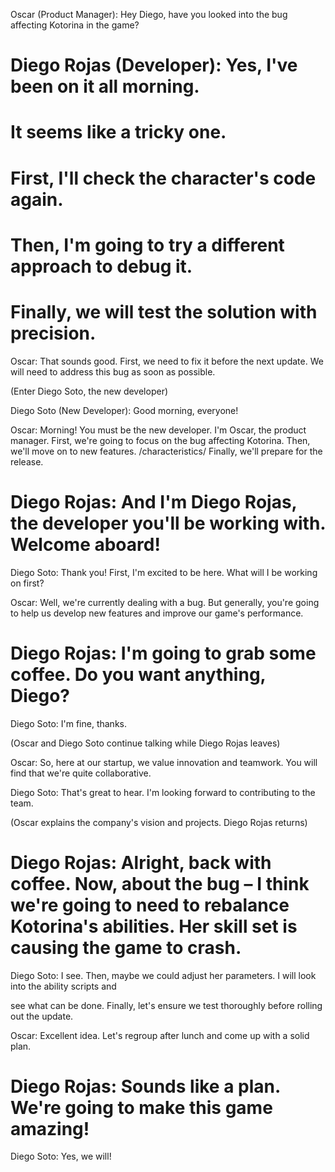 Oscar (Product Manager): Hey Diego, have you looked into the bug affecting Kotorina in the game?

# Diego Rojas (Developer): Yes, I've been on it all morning. 
# It seems like a tricky one. 
# First, I'll check the character's code again. 
# Then, I'm going to try a different approach to debug it. 
# Finally, we will test the solution with precision.

Oscar: That sounds good. First, we need to fix it before the next update. We will need to address this bug as soon as possible.

(Enter Diego Soto, the new developer)

Diego Soto (New Developer): Good morning, everyone!

Oscar: Morning! You must be the new developer. I'm Oscar, the product manager. First, we're going to focus on the bug affecting Kotorina. Then, we'll move on to new features. /characteristics/ Finally, we'll prepare for the release.

# Diego Rojas: And I'm Diego Rojas, the developer you'll be working with. Welcome aboard!

Diego Soto: Thank you! First, I'm excited to be here. What will I be working on first?

Oscar: Well, we're currently dealing with a bug. But generally, you're going to help us develop new features and improve our game's performance.

# Diego Rojas: I'm going to grab some coffee. Do you want anything, Diego?

Diego Soto: I'm fine, thanks.

(Oscar and Diego Soto continue talking while Diego Rojas leaves)

Oscar: So, here at our startup, we value innovation and teamwork. You will find that we're quite collaborative.

Diego Soto: That's great to hear. I'm looking forward to contributing to the team.

(Oscar explains the company's vision and projects. Diego Rojas returns)

# Diego Rojas: Alright, back with coffee. Now, about the bug – I think we're going to need to rebalance Kotorina's abilities. Her skill set is causing the game to crash.

Diego Soto: I see. Then, maybe we could adjust her parameters. I will look into the ability scripts and

see what can be done. Finally, let's ensure we test thoroughly before rolling out the update.

Oscar: Excellent idea. Let's regroup after lunch and come up with a solid plan.

# Diego Rojas: Sounds like a plan. We're going to make this game amazing!

Diego Soto: Yes, we will!

